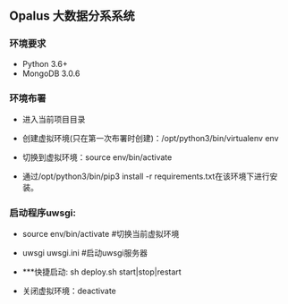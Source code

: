 ## Opalus 大数据分系系统

### 环境要求
- Python 3.6+
- MongoDB 3.0.6


### 环境布署
- 进入当前项目目录
- 创建虚拟环境(只在第一次布署时创建)：/opt/python3/bin/virtualenv env
- 切换到虚拟环境：source env/bin/activate

- 通过/opt/python3/bin/pip3 install -r requirements.txt在该环境下进行安装。

### 启动程序uwsgi:
- source env/bin/activate   #切换当前虚拟环境
- uwsgi uwsgi.ini   #启动uwsgi服务器
- ***快捷启动: sh deploy.sh start|stop|restart

- 关闭虚拟环境：deactivate

